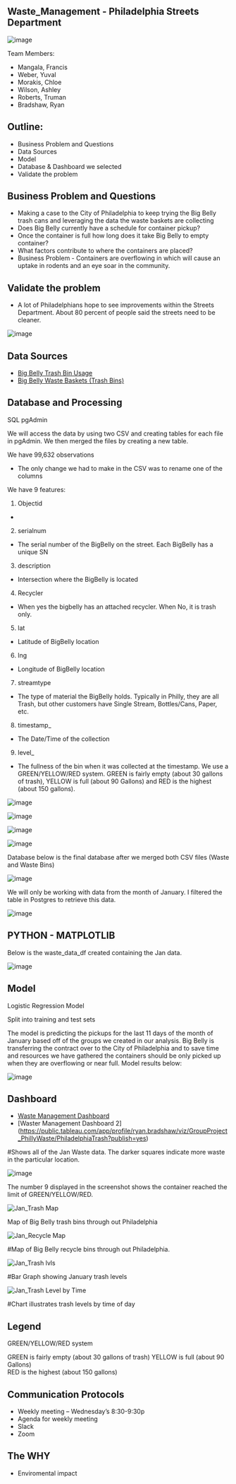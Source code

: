 ## Waste_Management - Philadelphia Streets Department

![image](https://user-images.githubusercontent.com/77358388/125873223-43eda908-6a28-4be1-bafd-4490116a61cf.png)


Team Members:
- Mangala, Francis
- Weber, Yuval
- Morakis, Chloe
- Wilson, Ashley
- Roberts, Truman
- Bradshaw, Ryan

## Outline:

- Business Problem and Questions
- Data Sources 
- Model
- Database & Dashboard we selected 
- Validate the problem

## Business Problem and Questions

- Making a case to the City of Philadelphia to keep trying the Big Belly trash cans and leveraging the data the waste baskets are collecting
- Does Big Belly currently have a schedule for container pickup?
- Once the container is full how long does it take Big Belly to empty container?
- What factors contribute to where the containers are placed?
- Business Problem - Containers are overflowing in which will cause an uptake in rodents and an eye soar in the community.

## Validate the problem

- A lot of Philadelphians hope to see improvements within the Streets Department. About 80 percent of people said the streets need to be cleaner.

![image](https://user-images.githubusercontent.com/77358388/125873505-5007604a-a5de-4a3e-b15f-2bd15b3e9f64.png)


## Data Sources
- [Big Belly Trash Bin Usage](https://metadata.phila.gov/#home/datasetdetails/5543866e20583086178c4f1e/representationdetails/55438ab49b989a05172d0d55/)
- [Big Belly Waste Baskets (Trash Bins)](https://metadata.phila.gov/#home/datasetdetails/555f8139f15fcb6c6ed4414f/representationdetails/556de53bcf0e0dca19464e91/ )


## Database and Processing

SQL pgAdmin

We will access the data by using two CSV and creating tables for each file in pgAdmin. We then merged the files by creating a new table.

We have 99,632 observations
-	The only change we had to make in the CSV was to rename one of the columns

We have 9 features: 

1. Objectid
- 
2. serialnum	
- The serial number of the BigBelly on the street. Each BigBelly has a unique SN	
3. description 
- Intersection where the BigBelly is located	
4. Recycler
- When yes the bigbelly has an attached recycler. When No, it is trash only.	
5. lat	
- Latitude of BigBelly location	
6. lng	
- Longitude of BigBelly location	
7. streamtype	
- The type of material the BigBelly holds. Typically in Philly, they are all Trash, but other customers have Single Stream, Bottles/Cans, Paper, etc.	
8. timestamp_ 
- The Date/Time of the collection	
9. level_
- The fullness of the bin when it was collected at the timestamp. We use a GREEN/YELLOW/RED system. GREEN is fairly empty (about 30 gallons of trash), YELLOW is full (about 90 Gallons) and RED is the highest (about 150 gallons).	

![image](https://user-images.githubusercontent.com/77358388/125873545-a981687c-7532-4e25-93ba-bd9a60f1956c.png)

![image](https://user-images.githubusercontent.com/77358388/125873842-98e598fc-e5ed-47a6-94a3-26eaedc73691.png)

![image](https://user-images.githubusercontent.com/77358388/125873713-5b06ce58-2ef0-4793-8106-ccfce66f8fcd.png)

![image](https://user-images.githubusercontent.com/77358388/125873739-3a1a80f3-d288-4677-a87b-2a59d198ff5a.png)


Database below is the final database after we merged both CSV files (Waste and Waste Bins)

![image](https://user-images.githubusercontent.com/77358388/125873810-79f12133-d5c2-4e47-8de4-eb966f17d1f4.png)

We will only be working with data from the month of January. I filtered the table in Postgres to retrieve this data.

![image](https://user-images.githubusercontent.com/77358388/126092420-92c19bc4-33aa-45e8-8bf4-99b1aba44554.png)



## PYTHON - MATPLOTLIB 

Below is the waste_data_df created containing the Jan data.

![image](https://user-images.githubusercontent.com/77358388/126092455-502a1314-2e11-47c8-9c65-ada50a9187a5.png)


## Model

Logistic Regression Model

Split into training and test sets

The model is predicting the pickups for the last 11 days of the month of January based off of the groups we created in our analysis. Big Belly is transferring the contract over to the City of Philadelphia and to save time and resources we have gathered the containers should be only picked up when they are overflowing or near full. Model results below:

![image](https://user-images.githubusercontent.com/77358388/127417366-bde0af5e-101e-4143-8ec2-2df3250796ba.png)


## Dashboard
- [Waste Management Dashboard](https://public.tableau.com/app/profile/analystwil/viz/WasteManagementProject_16266622989210/AllJanWaste?publish=yes)
- [Waster Management Dashboard 2] (https://public.tableau.com/app/profile/ryan.bradshaw/viz/GroupProject_PhillyWaste/PhiladelphiaTrash?publish=yes)

#Shows all of the Jan Waste data. The darker squares indicate more waste in the particular location. 

![image](https://user-images.githubusercontent.com/77358388/126094585-576ac0bf-de1a-4d54-8a20-ef691e327d12.png)

The number 9 displayed in the screenshot shows the container reached the limit of GREEN/YELLOW/RED. 

![Jan_Trash Map](https://user-images.githubusercontent.com/79024998/127567770-87c2e9d2-42dd-4f31-aefa-d64bcfdc7909.PNG)

Map of Big Belly trash bins through out Philadelphia

![Jan_Recycle Map](https://user-images.githubusercontent.com/79024998/127567970-83064ec4-65d3-4ba9-9975-3426d1610a9b.PNG)

#Map of Big Belly recycle bins through out Philadelphia.

![Jan_Trash lvls](https://user-images.githubusercontent.com/79024998/127568377-2bd0abd4-1033-439c-b7d8-d8a919eff327.PNG)

#Bar Graph showing January trash levels

![Jan_Trash Level by Time](https://user-images.githubusercontent.com/79024998/127568252-ef4fd7cc-dcdf-4f61-886a-eaaa2601c1ba.PNG)

#Chart illustrates trash levels by time of day


## Legend

GREEN/YELLOW/RED system

GREEN is fairly empty (about 30 gallons of trash)
YELLOW is full (about 90 Gallons)  
RED is the highest (about 150 gallons)

## Communication Protocols
- Weekly meeting – Wednesday’s 8:30-9:30p
- Agenda for weekly meeting
- Slack
- Zoom

## The WHY
- Enviromental impact



